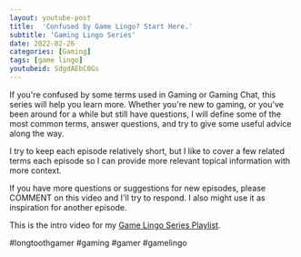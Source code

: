 ```yaml
---
layout: youtube-post
title:  'Confused by Game Lingo? Start Here.'
subtitle: 'Gaming Lingo Series'
date: 2022-02-26
categories: [Gaming]
tags: [game lingo]
youtubeid: SdgdAEbC0Gs
---
```


<p class="premono" markdown="1">
If you're confused by some terms used in Gaming or Gaming Chat, this series will help you learn more. Whether you're new to gaming, or you've been around for a while but still have questions, I will define some of the most common terms, answer questions, and try to give some useful advice along the way.

I try to keep each episode relatively short, but I like to cover a few related terms each episode so I can provide more relevant topical information with more context.

If you have more questions or suggestions for new episodes, please COMMENT on this video and I'll try to respond. I also might use it as inspiration for another episode.

This is the intro video for my [Game Lingo Series Playlist](https://youtube.com/playlist?list=PLYTW1X-dTQ4RXDsasjPU2HEM5BZ2s5cu4).

#longtoothgamer #gaming #gamer #gamelingo
</p>
